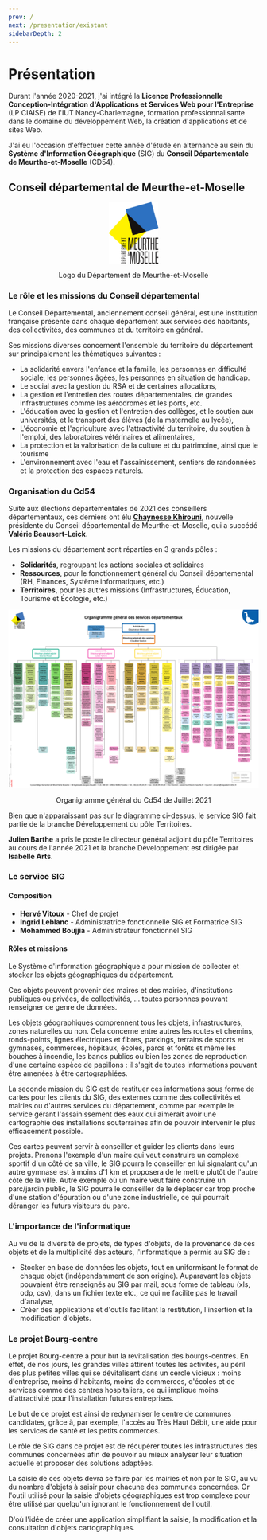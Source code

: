 ```yaml
---
prev: /
next: /presentation/existant
sidebarDepth: 2
---
```

# Présentation
Durant l'année 2020-2021, j'ai intégré la __Licence Professionnelle Conception-Intégration d'Applications et Services Web pour l'Entreprise__ (LP CIAISE) de l'IUT Nancy-Charlemagne, formation professionnalisante dans le domaine du développement Web, la création d'applications et de sites Web. 

J'ai eu l'occasion d'effectuer cette année d'étude en alternance au sein du __Système d'Information Géographique__ (SIG) du __Conseil Départementale de Meurthe-et-Moselle__ (CD54).

## Conseil départemental de Meurthe-et-Moselle

![Logo du Département de Meurthe-et-Moselle](../assets/img/logo_cd.png)
<p style="text-align:center;">Logo du Département de Meurthe-et-Moselle</p>

<style>
img[alt="Logo du Département de Meurthe-et-Moselle"]{
    width:20%;
    display:block;
    margin:auto;
}
</style>

### Le rôle et les missions du Conseil départemental

Le Conseil Départemental, anciennement conseil général, est une institution française présente dans chaque département aux services des habitants, des collectivités, des communes et du territoire en général. 

Ses missions diverses concernent l'ensemble du territoire du département sur principalement les thématiques suivantes : 
- La solidarité envers l'enfance et la famille, les personnes en difficulté sociale, les personnes âgées, les personnes en situation de handicap.
- Le social avec la gestion du RSA et de certaines allocations,
- La gestion et l'entretien des routes départementales, de grandes infrastructures comme les aérodromes et les ports, etc.
- L'éducation avec la gestion et l'entretien des collèges, et le soutien aux universités, et le transport des élèves (de la maternelle au lycée),
- L'économie et l'agriculture avec l'attractivité du territoire, du soutien à l'emploi, des laboratoires vétérinaires et alimentaires,
- La protection et la valorisation de la culture et du patrimoine, ainsi que le tourisme
- L'environnement avec l'eau et l'assainissement, sentiers de randonnées et la protection des espaces naturels.

### Organisation du Cd54
Suite aux élections départementales de 2021 des conseillers départementaux, ces derniers ont élu [__Chaynesse Khirouni__](http://meurthe-et-moselle.fr/departement/la-pr%C3%A9sidente), nouvelle présidente du Conseil départemental de Meurthe-et-Moselle, qui a succédé __Valérie Beausert-Leick__.

Les missions du département sont réparties en 3 grands pôles : 
- __Solidarités__, regroupant les actions sociales et solidaires
- __Ressources__, pour le fonctionnement général du Conseil départemental (RH, Finances, Système informatiques, etc.)
- __Territoires__, pour les autres missions (Infrastructures, Éducation, Tourisme et Écologie, etc.)


![Organigramme général du Cd54 de Juillet 2021](../assets/img/orga_general.png)
<p style="text-align:center;">Organigramme général du Cd54 de Juillet 2021</p>

Bien que n'apparaissant pas sur le diagramme ci-dessus, le service SIG fait partie de la branche Développement du pôle Territoires. 

__Julien Barthe__ a pris le poste le directeur général adjoint du pôle Territoires au cours de l'année 2021 et la branche Développement est dirigée par __Isabelle Arts__. 

### Le service SIG
#### Composition
- __Hervé Vitoux__ - Chef de projet
- __Ingrid Leblanc__ - Administratrice fonctionnelle SIG et Formatrice SIG
- __Mohammed Boujjia__ - Administrateur fonctionnel SIG

#### Rôles et missions
Le Système d'information géographique a pour mission de collecter et stocker les objets géographiques du département.

Ces objets peuvent provenir des maires et des mairies, d'institutions publiques ou privées, de collectivités, ... toutes personnes pouvant renseigner ce genre de données. 

Les objets géographiques comprennent tous les objets, infrastructures, zones naturelles ou non. Cela concerne entre autres les routes et chemins, ronds-points, lignes électriques et fibres, parkings, terrains de sports et gymnases, commerces, hôpitaux, écoles, parcs et forêts et même les bouches à incendie, les bancs publics ou bien les zones de reproduction d'une certaine espèce de papillons : il s'agit de toutes informations pouvant être amenées à être cartographiées.

La seconde mission du SIG est de restituer ces informations sous forme de cartes pour les clients du SIG, des externes comme des collectivités et mairies ou d'autres services du département, comme par exemple le service gérant l'assainissement des eaux qui aimerait avoir une cartographie des installations souterraines afin de pouvoir intervenir le plus efficacement possible.

Ces cartes peuvent servir à conseiller et guider les clients dans leurs projets. Prenons l'exemple d'un maire qui veut construire un complexe sportif d'un côté de sa ville, le SIG pourra le conseiller en lui signalant qu'un autre gymnase est à moins d'1 km et proposera de le mettre plutôt de l'autre côté de la ville. Autre exemple où un maire veut faire construire un parc/jardin public, le SIG pourra le conseiller de le déplacer car trop proche d'une station d'épuration ou d'une zone industrielle, ce qui pourrait déranger les futurs visiteurs du parc.

### L'importance de l'informatique
Au vu de la diversité de projets, de types d'objets, de la provenance de ces objets et de la multiplicité des acteurs, l'informatique a permis au SIG de :
- Stocker en base de données les objets, tout en uniformisant le format de chaque objet (indépendamment de son origine). Auparavant les objets pouvaient être renseignés au SIG par mail, sous forme de tableau (xls, odp, csv), dans un fichier texte etc., ce qui ne facilite pas le travail d'analyse,
- Créer des applications et d'outils facilitant la restitution, l'insertion et la modification d'objets.

### Le projet Bourg-centre
Le projet Bourg-centre a pour but la revitalisation des bourgs-centres. En effet, de nos jours, les grandes villes attirent toutes les activités, au péril des plus petites villes qui se dévitalisent dans un cercle vicieux : 
moins d'entreprise, moins d'habitants, moins de commerces, d'écoles et de services comme des centres hospitaliers, ce qui implique moins d'attractivité pour l'installation futures entreprises. 

Le but de ce projet est ainsi de redynamiser le centre de communes candidates, grâce à, par exemple, l'accès au Très Haut Débit, une aide pour les services de santé et les petits commerces. 

Le rôle de SIG dans ce projet est de récupérer toutes les infrastructures des communes concernées afin de pouvoir au mieux analyser leur situation actuelle et proposer des solutions adaptées.

La saisie de ces objets devra se faire par les mairies et non par le SIG, au vu du nombre d'objets à saisir pour chacune des communes concernées. Or l'outil utilisé pour la saisie d'objets géographiques est trop complexe pour être utilisé par quelqu'un ignorant le fonctionnement de l'outil.

D'où l'idée de créer une application simplifiant la saisie, la modification et la consultation d'objets cartographiques.

